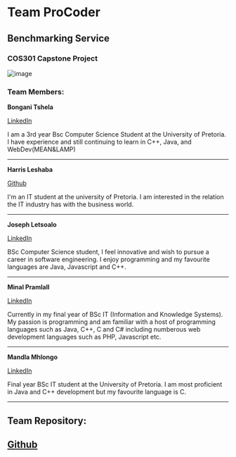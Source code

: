 # Team ProCoder
## Benchmarking Service
### COS301 Capstone Project

![image](http://i.imgur.com/DvvFgCC.jpg)

### Team Members:

**Bongani Tshela**

[LinkedIn](https://www.linkedin.com/in/bongani-tshela-a7bb5111a/)

I am a 3rd year Bsc Computer Science Student at the University of Pretoria. I have experience and still continuing to learn in C++, Java, and WebDev(MEAN&LAMP)

---

**Harris Leshaba**

[Github](https://github.com/HPLeshaba)

I&#39;m an IT student at the university of Pretoria. I am interested in the relation the IT industry has with the business world.

---

**Joseph Letsoalo**

[LinkedIn](https://www.linkedin.com/in/joseph-letsoalo-710a22102/)

BSc Computer Science student, I feel innovative and wish to pursue a career in software engineering. I enjoy programming and my favourite languages are Java, Javascript and C++.

---

**Minal Pramlall**

[LinkedIn](https://www.linkedin.com/in/minal-pramlall-b1817510b/)

Currently in my final year of BSc IT (Information and Knowledge Systems). My passion is programming and am familiar with a host of programming languages such as Java, C++, C and C# including numberous web development languages such as PHP, Javascript etc.

---

**Mandla Mhlongo**

[LinkedIn](https://www.linkedin.com/in/mandla-mashinini-84329212b/)

Final year BSc IT student at the University of Pretoria. I am most proficient in Java and C++ development but my favourite language is C.

---

## Team Repository:

[Github](https://github.com/ProBlack95/COS301-Final-Project)
---
